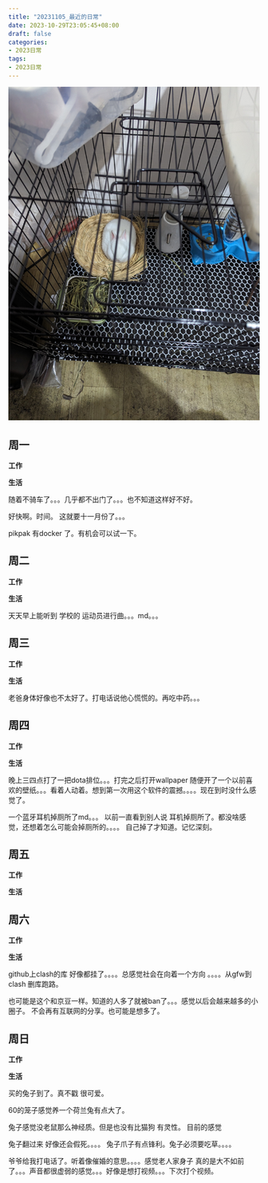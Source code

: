 ```yaml
---
title: "20231105_最近的日常"
date: 2023-10-29T23:05:45+08:00
draft: false
categories:
- 2023日常
tags:
- 2023日常
---
```



![](https://raw.githubusercontent.com/nianyisi/20220717/main/2023/10/PXL_20231105_094517632.jpg)


## 周一

**工作**



**生活**

随着不骑车了。。。几乎都不出门了。。。也不知道这样好不好。

好快啊。时间。 这就要十一月份了。。。

pikpak 有docker 了。有机会可以试一下。

## 周二

**工作**



**生活**

天天早上能听到 学校的 运动员进行曲。。。md。。。




## 周三


**工作**



**生活**

老爸身体好像也不太好了。打电话说他心慌慌的。再吃中药。。。




## 周四


**工作**



**生活**

晚上三四点打了一把dota排位。。。打完之后打开wallpaper 随便开了一个以前喜欢的壁纸。。。看着人动着。想到第一次用这个软件的震撼。。。。现在到时没什么感觉了。

一个蓝牙耳机掉厕所了md。。。 以前一直看到别人说 耳机掉厕所了。都没啥感觉，还想着怎么可能会掉厕所的。。。。 自己掉了才知道。记忆深刻。



## 周五


**工作**



**生活**


## 周六


**工作**



**生活**

github上clash的库 好像都挂了。。。。总感觉社会在向着一个方向 。。。。从gfw到clash 删库跑路。

也可能是这个和京豆一样。知道的人多了就被ban了。。。感觉以后会越来越多的小圈子。  不会再有互联网的分享。也可能是想多了。




## 周日


**工作**



**生活**

买的兔子到了。真不戳 很可爱。

60的笼子感觉养一个荷兰兔有点大了。

兔子感觉没老鼠那么神经质。但是也没有比猫狗 有灵性。  目前的感觉

兔子翻过来 好像还会假死。。。。  兔子爪子有点锋利。兔子必须要吃草。。。。

爷爷给我打电话了。听着像催婚的意思。。。。感觉老人家身子 真的是大不如前了。。。声音都很虚弱的感觉。。。好像是想打视频。。。下次打个视频。